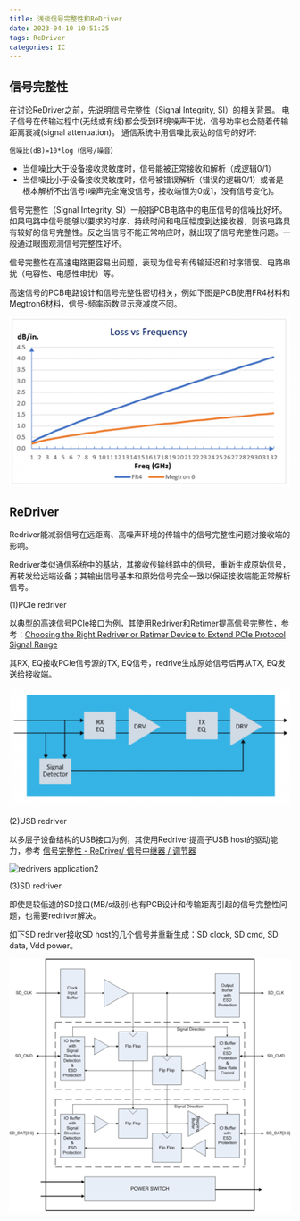 ```yaml
---
title: 浅谈信号完整性和ReDriver
date: 2023-04-10 10:51:25
tags: ReDriver
categories: IC
---
```


## 信号完整性
在讨论ReDriver之前，先说明信号完整性（Signal Integrity, SI）的相关背景。
电子信号在传输过程中(无线或有线)都会受到环境噪声干扰，信号功率也会随着传输距离衰减(signal attenuation)。
通信系统中用信噪比表达的信号的好坏:

```
信噪比(dB)=10*log（信号/噪音）
```

- 当信噪比大于设备接收灵敏度时，信号能被正常接收和解析（成逻辑0/1）
- 当信噪比小于设备接收灵敏度时，信号被错误解析（错误的逻辑0/1）或者是根本解析不出信号(噪声完全淹没信号，接收端恒为0或1，没有信号变化)。

信号完整性（Signal Integrity, SI）一般指PCB电路中的电压信号的信噪比好坏。如果电路中信号能够以要求的时序、持续时间和电压幅度到达接收器，则该电路具有较好的信号完整性。反之当信号不能正常响应时，就出现了信号完整性问题。一般通过眼图观测信号完整性好坏。

信号完整性在高速电路更容易出问题，表现为信号有传输延迟和时序错误、电路串扰（电容性、电感性串扰）等。

高速信号的PCB电路设计和信号完整性密切相关，例如下图是PCB使用FR4材料和Megtron6材料，信号-频率函数显示衰减度不同。

![Attenuation versus Frequency as a function of PCB material](https://raw.githubusercontent.com/cursorhu/blog-images-on-picgo/master/images/202304101118830.png)

## ReDriver

Redriver能减弱信号在远距离、高噪声环境的传输中的信号完整性问题对接收端的影响。

Redriver类似通信系统中的基站，其接收传输线路中的信号，重新生成原始信号，再转发给远端设备；其输出信号基本和原始信号完全一致以保证接收端能正常解析信号。

(1)PCIe redriver

以典型的高速信号PCIe接口为例，其使用Redriver和Retimer提高信号完整性，参考：[Choosing the Right Redriver or Retimer Device to Extend PCIe Protocol Signal Range](https://www.allaboutcircuits.com/industry-articles/choosing-the-right-redriver-or-retimer-device-to-extend-pcie-protocol-signal-range/)

其RX, EQ接收PCIe信号源的TX, EQ信号，redrive生成原始信号后再从TX, EQ发送给接收端。

![Single lane redriver block diagram](https://raw.githubusercontent.com/cursorhu/blog-images-on-picgo/master/images/202304101126665.png)

(2)USB redriver

以多层子设备结构的USB接口为例，其使用Redriver提高子USB host的驱动能力，参考 [信号完整性 - ReDriver/ 信号中继器 / 调节器](https://www.diodes.com/zh/products/connectivity-and-timing/redrivers-repeaters/)

![redrivers application2](https://www.diodes.com/assets/Uploads/redrivers-application2__ResizedImageWzYwMCwzNTFd.png)

(3)SD redriver

即使是较低速的SD接口(MB/s级别)也有PCB设计和传输距离引起的信号完整性问题，也需要redriver解决。

如下SD redriver接收SD host的几个信号并重新生成：SD clock, SD cmd, SD data, Vdd power。

![image-20230410113046013](https://raw.githubusercontent.com/cursorhu/blog-images-on-picgo/master/images/202304101130119.png)
